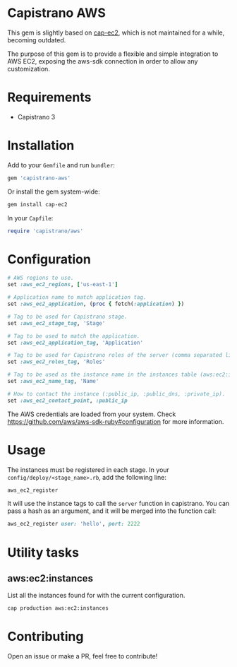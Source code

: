 Capistrano AWS
==============

This gem is slightly based on [cap-ec2](https://github.com/forward3d/cap-ec2), which is not maintained for a while, becoming outdated.

The purpose of this gem is to provide a flexible and simple integration to AWS EC2, exposing the aws-sdk connection in order to allow any customization.

# Requirements

* Capistrano 3

# Installation

Add to your `Gemfile` and run `bundler`:
```ruby
gem 'capistrano-aws'
```

Or install the gem system-wide:
```bash
gem install cap-ec2
```

In your `Capfile`:
```ruby
require 'capistrano/aws'
```

# Configuration

```ruby
# AWS regions to use.
set :aws_ec2_regions, ['us-east-1']

# Application name to match application tag.
set :aws_ec2_application, (proc { fetch(:application) })

# Tag to be used for Capistrano stage.
set :aws_ec2_stage_tag, 'Stage'

# Tag to be used to match the application.
set :aws_ec2_application_tag, 'Application'

# Tag to be used for Capistrano roles of the server (comma separated list).
set :aws_ec2_roles_tag, 'Roles'

# Tag to be used as the instance name in the instances table (aws:ec2:instances task).
set :aws_ec2_name_tag, 'Name'

# How to contact the instance (:public_ip, :public_dns, :private_ip).
set :aws_ec2_contact_point, :public_ip
```

The AWS credentials are loaded from your system. Check https://github.com/aws/aws-sdk-ruby#configuration for more information.

# Usage

The instances must be registered in each stage. In your `config/deploy/<stage_name>.rb`, add the following line:

```ruby
aws_ec2_register
```

It will use the instance tags to call the `server` function in capistrano. You can pass a hash as an argument, and it will be merged into the function call:

```ruby
aws_ec2_register user: 'hello', port: 2222
```

# Utility tasks

## aws:ec2:instances

List all the instances found for with the current configuration.

```bash
cap production aws:ec2:instances
```

# Contributing

Open an issue or make a PR, feel free to contribute!
